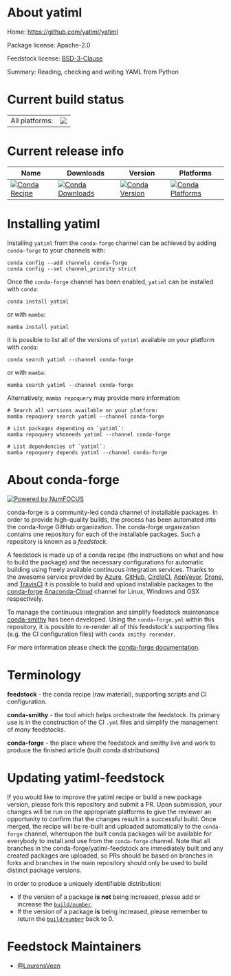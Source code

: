 About yatiml
============

Home: https://github.com/yatiml/yatiml

Package license: Apache-2.0

Feedstock license: [BSD-3-Clause](https://github.com/conda-forge/yatiml-feedstock/blob/main/LICENSE.txt)

Summary: Reading, checking and writing YAML from Python

Current build status
====================


<table><tr><td>All platforms:</td>
    <td>
      <a href="https://dev.azure.com/conda-forge/feedstock-builds/_build/latest?definitionId=13673&branchName=main">
        <img src="https://dev.azure.com/conda-forge/feedstock-builds/_apis/build/status/yatiml-feedstock?branchName=main">
      </a>
    </td>
  </tr>
</table>

Current release info
====================

| Name | Downloads | Version | Platforms |
| --- | --- | --- | --- |
| [![Conda Recipe](https://img.shields.io/badge/recipe-yatiml-green.svg)](https://anaconda.org/conda-forge/yatiml) | [![Conda Downloads](https://img.shields.io/conda/dn/conda-forge/yatiml.svg)](https://anaconda.org/conda-forge/yatiml) | [![Conda Version](https://img.shields.io/conda/vn/conda-forge/yatiml.svg)](https://anaconda.org/conda-forge/yatiml) | [![Conda Platforms](https://img.shields.io/conda/pn/conda-forge/yatiml.svg)](https://anaconda.org/conda-forge/yatiml) |

Installing yatiml
=================

Installing `yatiml` from the `conda-forge` channel can be achieved by adding `conda-forge` to your channels with:

```
conda config --add channels conda-forge
conda config --set channel_priority strict
```

Once the `conda-forge` channel has been enabled, `yatiml` can be installed with `conda`:

```
conda install yatiml
```

or with `mamba`:

```
mamba install yatiml
```

It is possible to list all of the versions of `yatiml` available on your platform with `conda`:

```
conda search yatiml --channel conda-forge
```

or with `mamba`:

```
mamba search yatiml --channel conda-forge
```

Alternatively, `mamba repoquery` may provide more information:

```
# Search all versions available on your platform:
mamba repoquery search yatiml --channel conda-forge

# List packages depending on `yatiml`:
mamba repoquery whoneeds yatiml --channel conda-forge

# List dependencies of `yatiml`:
mamba repoquery depends yatiml --channel conda-forge
```


About conda-forge
=================

[![Powered by
NumFOCUS](https://img.shields.io/badge/powered%20by-NumFOCUS-orange.svg?style=flat&colorA=E1523D&colorB=007D8A)](https://numfocus.org)

conda-forge is a community-led conda channel of installable packages.
In order to provide high-quality builds, the process has been automated into the
conda-forge GitHub organization. The conda-forge organization contains one repository
for each of the installable packages. Such a repository is known as a *feedstock*.

A feedstock is made up of a conda recipe (the instructions on what and how to build
the package) and the necessary configurations for automatic building using freely
available continuous integration services. Thanks to the awesome service provided by
[Azure](https://azure.microsoft.com/en-us/services/devops/), [GitHub](https://github.com/),
[CircleCI](https://circleci.com/), [AppVeyor](https://www.appveyor.com/),
[Drone](https://cloud.drone.io/welcome), and [TravisCI](https://travis-ci.com/)
it is possible to build and upload installable packages to the
[conda-forge](https://anaconda.org/conda-forge) [Anaconda-Cloud](https://anaconda.org/)
channel for Linux, Windows and OSX respectively.

To manage the continuous integration and simplify feedstock maintenance
[conda-smithy](https://github.com/conda-forge/conda-smithy) has been developed.
Using the ``conda-forge.yml`` within this repository, it is possible to re-render all of
this feedstock's supporting files (e.g. the CI configuration files) with ``conda smithy rerender``.

For more information please check the [conda-forge documentation](https://conda-forge.org/docs/).

Terminology
===========

**feedstock** - the conda recipe (raw material), supporting scripts and CI configuration.

**conda-smithy** - the tool which helps orchestrate the feedstock.
                   Its primary use is in the construction of the CI ``.yml`` files
                   and simplify the management of *many* feedstocks.

**conda-forge** - the place where the feedstock and smithy live and work to
                  produce the finished article (built conda distributions)


Updating yatiml-feedstock
=========================

If you would like to improve the yatiml recipe or build a new
package version, please fork this repository and submit a PR. Upon submission,
your changes will be run on the appropriate platforms to give the reviewer an
opportunity to confirm that the changes result in a successful build. Once
merged, the recipe will be re-built and uploaded automatically to the
`conda-forge` channel, whereupon the built conda packages will be available for
everybody to install and use from the `conda-forge` channel.
Note that all branches in the conda-forge/yatiml-feedstock are
immediately built and any created packages are uploaded, so PRs should be based
on branches in forks and branches in the main repository should only be used to
build distinct package versions.

In order to produce a uniquely identifiable distribution:
 * If the version of a package **is not** being increased, please add or increase
   the [``build/number``](https://docs.conda.io/projects/conda-build/en/latest/resources/define-metadata.html#build-number-and-string).
 * If the version of a package **is** being increased, please remember to return
   the [``build/number``](https://docs.conda.io/projects/conda-build/en/latest/resources/define-metadata.html#build-number-and-string)
   back to 0.

Feedstock Maintainers
=====================

* [@LourensVeen](https://github.com/LourensVeen/)

